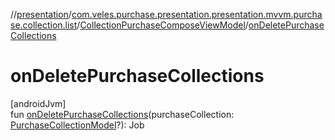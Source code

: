 //[presentation](../../../index.md)/[com.veles.purchase.presentation.presentation.mvvm.purchase.collection.list](../index.md)/[CollectionPurchaseComposeViewModel](index.md)/[onDeletePurchaseCollections](on-delete-purchase-collections.md)

# onDeletePurchaseCollections

[androidJvm]\
fun [onDeletePurchaseCollections](on-delete-purchase-collections.md)(purchaseCollection: [PurchaseCollectionModel](../../../../domain/domain/com.veles.purchase.domain.model.purchase/-purchase-collection-model/index.md)?): Job
